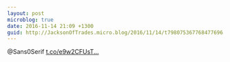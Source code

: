 ```yaml
---
layout: post
microblog: true
date: 2016-11-14 21:09 +1300
guid: http://JacksonOfTrades.micro.blog/2016/11/14/t798075367768477696.html
---
```

@Sans0Serif [t.co/e9w2CFUsT...](https://t.co/e9w2CFUsTC)
